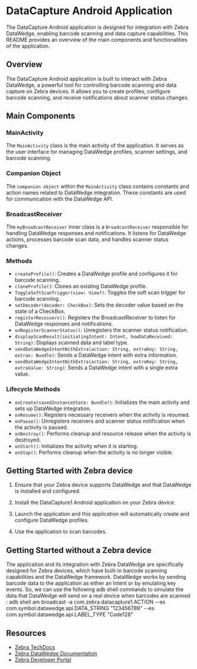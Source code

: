 # DataCapture Android Application

The DataCapture Android application is designed for integration with Zebra DataWedge, enabling barcode scanning and data capture capabilities. This README provides an overview of the main components and functionalities of the application.

## Overview

The DataCapture Android application is built to interact with Zebra DataWedge, a powerful tool for controlling barcode scanning and data capture on Zebra devices. It allows you to create profiles, configure barcode scanning, and receive notifications about scanner status changes.

## Main Components

### MainActivity

The `MainActivity` class is the main activity of the application. It serves as the user interface for managing DataWedge profiles, scanner settings, and barcode scanning.

### Companion Object

The `companion object` within the `MainActivity` class contains constants and action names related to DataWedge integration. These constants are used for communication with the DataWedge API.

### BroadcastReceiver

The `myBroadcastReceiver` inner class is a `BroadcastReceiver` responsible for handling DataWedge responses and notifications. It listens for DataWedge actions, processes barcode scan data, and handles scanner status changes.

### Methods

- `createProfile()`: Creates a DataWedge profile and configures it for barcode scanning.
- `cloneProfile()`: Clones an existing DataWedge profile.
- `ToggleSoftScanTrigger(view: View?)`: Toggles the soft scan trigger for barcode scanning.
- `setDecoder(decoder: CheckBox)`: Sets the decoder value based on the state of a CheckBox.
- `registerReceivers()`: Registers the BroadcastReceiver to listen for DataWedge responses and notifications.
- `unRegisterScannerStatus()`: Unregisters the scanner status notification.
- `displayScanResult(initiatingIntent: Intent, howDataReceived: String)`: Displays scanned data and label type.
- `sendDataWedgeIntentWithExtra(action: String, extraKey: String, extras: Bundle)`: Sends a DataWedge intent with extra information.
- `sendDataWedgeIntentWithExtra(action: String, extraKey: String, extraValue: String)`: Sends a DataWedge intent with a single extra value.

### Lifecycle Methods

- `onCreate(savedInstanceState: Bundle?)`: Initializes the main activity and sets up DataWedge integration.
- `onResume()`: Registers necessary receivers when the activity is resumed.
- `onPause()`: Unregisters receivers and scanner status notification when the activity is paused.
- `onDestroy()`: Performs cleanup and resource release when the activity is destroyed.
- `onStart()`: Initializes the activity when it is starting.
- `onStop()`: Performs cleanup when the activity is no longer visible.

## Getting Started with Zebra device

1. Ensure that your Zebra device supports DataWedge and that DataWedge is installed and configured.

2. Install the DataCapture1 Android application on your Zebra device.

3. Launch the application and this application will automatically create and configure DataWedge profiles.

4. Use the application to scan barcodes.


## Getting Started without a Zebra device

The application and its integration with Zebra DataWedge are specifically designed for Zebra devices, which have built-in barcode scanning capabilities and the DataWedge framework. DataWedge works by sending barcode data to the application as either an Intent or by emulating key events. So, we can use the following adb shell commands to simulate the data that DataWedge will send on a real device when barcodes are scanned : 
adb shell am broadcast -a com.zebra.datacapture1.ACTION --es com.symbol.datawedge.api.DATA_STRING "123456789" --es com.symbol.datawedge.api.LABEL_TYPE "Code128"

## Resources

- [Zebra TechDocs]([https://developer.zebra.com/](http://techdocs.zebra.com/datawedge/latest/guide/samples/barcode1/))
- [Zebra DataWedge Documentation](http://techdocs.zebra.com/datawedge/latest/guide/)
- [Zebra Developer Portal](https://developer.zebra.com/)


